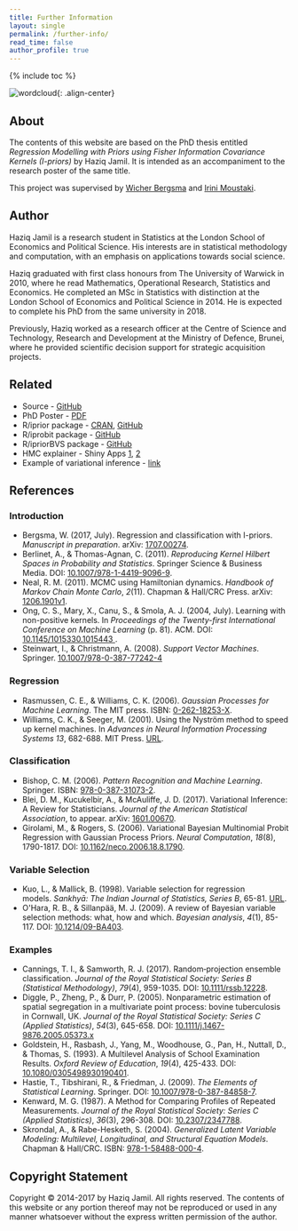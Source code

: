 ```yaml
---
title: Further Information
layout: single
permalink: /further-info/
read_time: false
author_profile: true
---
```


{% include toc %}

![wordcloud](/assets/images/wordcloud_2.png){: .align-center}

## About

The contents of this website are based on the PhD thesis entitled *Regression Modelling with Priors using Fisher Information Covariance Kernels (I-priors)* by Haziq Jamil. It is intended as an accompaniment to the research poster of the same title.

This project was supervised by [Wicher Bergsma](http://www.lse.ac.uk/researchandexpertise/experts/profile.aspx?KeyValue=w.p.bergsma%40lse.ac.uk) and [Irini Moustaki](http://stats.lse.ac.uk/moustaki/).



## Author

Haziq Jamil is a research student in Statistics at the London School of Economics and Political Science.
His interests are in statistical methodology and computation, with an emphasis on applications towards social science.

Haziq graduated with first class honours from The University of Warwick in 2010, where he read Mathematics, Operational Research, Statistics and Economics. 
He completed an MSc in Statistics with distinction at the London School of Economics and Political Science in 2014. 
He is expected to complete his PhD from the same university in 2018.

Previously, Haziq worked as a research officer at the Centre of Science and Technology, Research and Development at the Ministry of Defence, Brunei, where he provided scientific decision support for strategic acquisition projects.

<!-- ## Citation

[TBC] -->

## Related

- Source - [GitHub](https://github.com/haziqj/phd-poster)
- PhD Poster - [PDF](/my-phd-poster.pdf)
- R/iprior package - [CRAN](https://cran.r-project.org/package=iprior), [GitHub](https://github.com/haziqjamil/iprior)
- R/iprobit package - [GitHub](https://github.com/haziqjamil/iprobit)
- R/ipriorBVS package - [GitHub](https://github.com/haziqjamil/ipriorBVS)
- HMC explainer - Shiny Apps [1](https://haziqjamil.shinyapps.io/hmc1/), [2](https://haziqjamil.shinyapps.io/hmc2/)
- Example of variational inference - [link](http://phd3.haziqj.ml/#supplementary-material)



## References

### Introduction

- Bergsma, W. (2017, July). Regression and classification with I-priors. _Manuscript in preparation_. arXiv: [1707.00274](https://arxiv.org/abs/1707.00274).  
- Berlinet, A., & Thomas-Agnan, C. (2011). _Reproducing Kernel Hilbert Spaces in Probability and Statistics_. Springer Science & Business Media. DOI: [10.1007/978-1-4419-9096-9](https://dx.doi.org/10.1007/978-1-4419-9096-9).
- Neal, R. M. (2011). MCMC using Hamiltonian dynamics. _Handbook of Markov Chain Monte Carlo_, _2_(11). Chapman & Hall/CRC Press. arXiv: [1206.1901v1](https://arxiv.org/pdf/1206.1901.pdf).
- Ong, C. S., Mary, X., Canu, S., & Smola, A. J. (2004, July). Learning with non-positive kernels. In _Proceedings of the Twenty-first International Conference on Machine Learning_ (p. 81). ACM. DOI: [10.1145/1015330.1015443
](https://doi.org/10.1145/1015330.1015443).
- Steinwart, I., & Christmann, A. (2008). _Support Vector Machines_. Springer. [10.1007/978-0-387-77242-4](https://dx.doi.org/10.1007/978-0-387-77242-4)

### Regression

- Rasmussen, C. E., & Williams, C. K. (2006). _Gaussian Processes for Machine Learning_. The MIT press. ISBN: [0-262-18253-X](http://www.gaussianprocess.org/gpml/).
- Williams, C. K., & Seeger, M. (2001). Using the Nyström method to speed up kernel machines. In _Advances in Neural Information Processing Systems 13_, 682-688. MIT Press. [URL](http://papers.nips.cc/paper/1866-using-the-nystrom-method-to-speed-up-kernel-machines.pdf).

### Classification

- Bishop, C. M. (2006). _Pattern Recognition and Machine Learning_. Springer. ISBN: [978-0-387-31073-2](http://www.springer.com/gb/book/9780387310732).
- Blei, D. M., Kucukelbir, A., & McAuliffe, J. D. (2017). Variational Inference: A Review for Statisticians. *Journal of the American Statistical Association*, to appear. arXiv: [1601.00670](https://arxiv.org/abs/1601.00670).
- Girolami, M., & Rogers, S. (2006). Variational Bayesian Multinomial Probit Regression with Gaussian Process Priors. _Neural Computation_, _18_(8), 1790-1817. DOI: [10.1162/neco.2006.18.8.1790](http://dx.doi.org/10.1162/neco.2006.18.8.1790).

### Variable Selection

- Kuo, L., & Mallick, B. (1998). Variable selection for regression models. _Sankhyā: The Indian Journal of Statistics, Series B_, 65-81. [URL](http://sankhya.isical.ac.in/search/60b1/lynnfnl.html).
- O'Hara, R. B., & Sillanpää, M. J. (2009). A review of Bayesian variable selection methods: what, how and which. _Bayesian analysis_, _4_(1), 85-117. DOI: [10.1214/09-BA403](http://dx.doi.org/10.1214/09-BA403).

### Examples

- Cannings, T. I., & Samworth, R. J. (2017). Random‐projection ensemble classification. _Journal of the Royal Statistical Society: Series B (Statistical Methodology)_, _79_(4), 959-1035. DOI: [10.1111/rssb.12228](http://dx.doi.org/10.1111/rssb.12228).
- Diggle, P., Zheng, P., & Durr, P. (2005). Nonparametric estimation of spatial segregation in a multivariate point process: bovine tuberculosis in Cornwall, UK. _Journal of the Royal Statistical Society: Series C (Applied Statistics)_, _54_(3), 645-658. DOI: [10.1111/j.1467-9876.2005.05373.x](http://dx.doi.org/10.1111/j.1467-9876.2005.05373.x)
- Goldstein, H., Rasbash, J., Yang, M., Woodhouse, G., Pan, H., Nuttall, D., & Thomas, S. (1993). A Multilevel Analysis of School Examination Results. _Oxford Review of Education_, _19_(4), 425-433. DOI: [10.1080/0305498930190401](http://dx.doi.org/10.1080/0305498930190401).
- Hastie, T., Tibshirani, R., & Friedman, J. (2009). _The Elements of Statistical Learning_. Springer. DOI: [10.1007/978-0-387-84858-7](https://dx.doi.org/10.1007/978-0-387-84858-7).
- Kenward, M. G. (1987). A Method for Comparing Profiles of Repeated Measurements. _Journal of the Royal Statistical Society: Series C (Applied Statistics)_, _36_(3), 296-308. DOI: [10.2307/2347788](https://dx.doi.org/10.2307/2347788).
- Skrondal, A., & Rabe-Hesketh, S. (2004). _Generalized Latent Variable Modeling: Multilevel, Longitudinal, and Structural Equation Models_. Chapman & Hall/CRC. ISBN: [978-1-58488-000-4](https://www.crcpress.com/Generalized-Latent-Variable-Modeling-Multilevel-Longitudinal-and-Structural/Skrondal-Rabe-Hesketh/p/book/9781584880004).



## Copyright Statement

Copyright © 2014-2017 by Haziq Jamil. All rights reserved. The contents of this website or any portion thereof may not be reproduced or used in any manner whatsoever without the express written permission of the author.